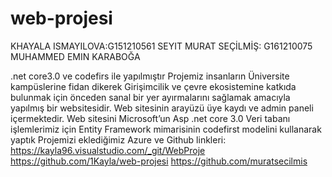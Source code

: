 # web-projesi
KHAYALA ISMAYILOVA:G151210561
SEYIT MURAT SEÇİLMİŞ: G161210075
MUHAMMED EMIN KARABOĞA

.net core3.0 ve codefirs ile yapılmıştır
Projemiz insanların Üniversite kampüslerine fidan dikerek  Girişimcilik ve çevre ekosistemine katkıda bulunmak için önceden sanal bir yer ayırmalarını sağlamak amacıyla yapılmış bir websitesidir. 
Web sitesinin arayüzü üye kaydı ve admin paneli içermektedir. 
Web sitesini Microsoft’un Asp .net core 3.0 
Veri tabanı işlemlerimiz için Entity Framework mimarisinin codefirst modelini kullanarak yaptık
Projemizi eklediğimiz Azure ve Github linkleri: 
https://kayla96.visualstudio.com/_git/WebProje
https://github.com/1Kayla/web-projesi 
https://github.com/muratsecilmis
